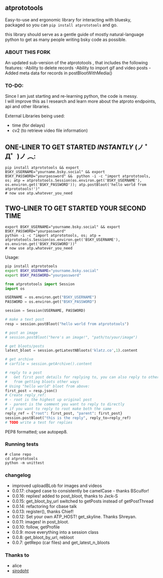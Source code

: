 ## atprototools
Easy-to-use and ergonomic library for interacting with bluesky, <br>
packaged so you can `pip install atprototools` and go.

this library should serve as a gentle guide of mostly natural-language <br>
python to get as many people writing bsky code as possible. 

### ABOUT THIS FORK
An updated sub-version of the atprototools , that includes the following features:
-Ability to delete records
-Ability to import gif and video posts
-Added meta data for records in postBlootWithMedia()

### TO-DO:
Since I am just starting and re-learning python, the code is messy. <br>I will improve this as I research and learn more about the atproto endpoints, api and other libraries.

External Libraries being used:
- time (for delays)
- cv2 (to retrieve video file information)

## ONE-LINER TO GET STARTED *INSTANTLY* (ノ ゜Д゜)ノ ︵:
```
pip install atprototools && export BSKY_USERNAME="yourname.bsky.social" && export BSKY_PASSWORD="yourpassword" &&  python -i -c "import atprototools, os; atp = atprototools.Session(os.environ.get('BSKY_USERNAME'), os.environ.get('BSKY_PASSWORD')); atp.postBloot('hello world from atprototools!')"
# now use atp.whatever_you_need
```

## TWO-LINER TO GET STARTED YOUR SECOND TIME
```
export BSKY_USERNAME="yourname.bsky.social" && export BSKY_PASSWORD="yourpassword"
python -i -c "import atprototools, os; atp = atprototools.Session(os.environ.get('BSKY_USERNAME'), os.environ.get('BSKY_PASSWORD'))"
# now use atp.whatever_you_need
```

Usage:

```bash
pip install atprototools
export BSKY_USERNAME="yourname.bsky.social"
export BSKY_PASSWORD="yourpassword"
```

```python
from atprototools import Session
import os

USERNAME = os.environ.get("BSKY_USERNAME")
PASSWORD = os.environ.get("BSKY_PASSWORD")

session = Session(USERNAME, PASSWORD)

# make a text post
resp = session.postBloot("hello world from atprototools")

# post an image
# session.postBloot("here's an image!", "path/to/your/image")

# get bloots/posts
latest_bloot = session.getLatestNBloots('klatz.co',1).content

# get archive
# carfile = session.getArchive().content

# reply to a post
#   Get first post details for replying to, you can also reply to other posts
#   from getting bloots other ways
# Using "hello world" bloot from above:
first_post = resp.json()
# Create reply_ref:
# - root is the highest up original post
# - parent is the comment you want to reply to directly
# if you want to reply to root make both the same
reply_ref = {"root": first_post, "parent": first_post}
session.postBloot("this is the reply", reply_to=reply_ref)
# TODO write a test for replies
```


PEP8 formatted; use autopep8.

### Running tests

```
# clone repo
cd atprototools
python -m unittest
```

### changelog
- improved uploadBLob for images and videos
- 0.0.17: chaged case to consistently be camelCase - thanks BSculfor!
- 0.0.16: replies! added to post_bloot, thanks to Jxck-S
- 0.0.15: get_bloot_by_url switched to getPosts instead of getPostThread
- 0.0.14: refactoring for cbase talk
- 0.0.13: register(), thanks Chief!
- 0.0.12: Set your own ATP_HOST! get_skyline. Thanks Shreyan.
- 0.0.11: images! in post_bloot.
- 0.0.10: follow, getProfile
- 0.0.9: move everything into a session class
- 0.0.8: get_bloot_by_url, rebloot
- 0.0.7: getRepo (car files) and get_latest_n_bloots

### Thanks to 

- alice
- [sirodoht](https://github.com/sirodoht)
